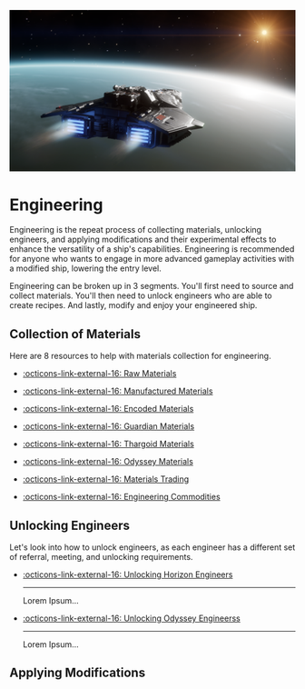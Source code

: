 ![Engineering Banner](../assets/images/engineerguides/corvette_poster.png)

# Engineering

Engineering is the repeat process of collecting materials, unlocking engineers, and applying modifications and their experimental effects to enhance the versatility of a ship's capabilities. Engineering is recommended for anyone who wants to engage in more advanced gameplay activities with a modified ship, lowering the entry level.

Engineering can be broken up in 3 segments. You'll first need to source and collect materials. You'll then need to unlock engineers who are able to create recipes. And lastly, modify and enjoy your engineered ship.

## Collection of Materials

Here are 8 resources to help with materials collection for engineering.

<div class="grid cards" markdown>

-   [:octicons-link-external-16:&nbsp;Raw Materials](../engineering/collection/rawmats.md)


-   [:octicons-link-external-16:&nbsp;Manufactured Materials](../engineering/collection/manufacturedmats.md)


-   [:octicons-link-external-16:&nbsp;Encoded Materials](../engineering/collection/encodedmats.md)


-   [:octicons-link-external-16:&nbsp;Guardian Materials](../engineering/collection/guardianmats.md)


-   [:octicons-link-external-16:&nbsp;Thargoid Materials](../engineering/collection/thargoidmats.md)


-   [:octicons-link-external-16:&nbsp;Odyssey Materials](../engineering/collection/odysseymats.md)


-   [:octicons-link-external-16:&nbsp;Materials Trading](../engineering/collection/matstrader.md)


-   [:octicons-link-external-16:&nbsp;Engineering Commodities](../engineering/collection/commoditymats.md)



</div>

## Unlocking Engineers

Let's look into how to unlock engineers, as each engineer has a different set of referral, meeting, and unlocking requirements.

<div class="grid cards" markdown>

-   [:octicons-link-external-16:&nbsp;Unlocking Horizon Engineers](#)

    --- 

    Lorem Ipsum...

-   [:octicons-link-external-16:&nbsp;Unlocking Odyssey Engineerss](#)

    --- 

    Lorem Ipsum...

</div>

## Applying Modifications

<div class="grid cards" markdown>